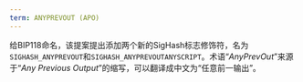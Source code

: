 ```yaml
---
term: ANYPREVOUT (APO)
---
```


给BIP118命名，该提案提出添加两个新的SigHash标志修饰符，名为`SIGHASH_ANYPREVOUT`和`SIGHASH_ANYPREVOUTANYSCRIPT`。术语“*AnyPrevOut*”来源于“*Any Previous Output*”的缩写，可以翻译成中文为“任意前一输出”。